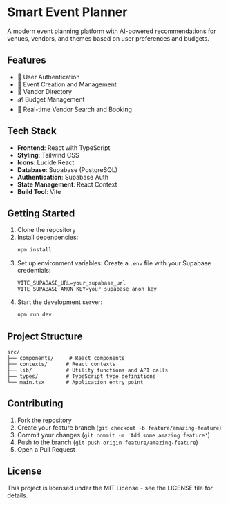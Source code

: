 # Smart Event Planner

A modern event planning platform with AI-powered recommendations for venues, vendors, and themes based on user preferences and budgets.

## Features

- 🔐 User Authentication
- 📅 Event Creation and Management
- 🏢 Vendor Directory
- 💰 Budget Management
- 🤝 Real-time Vendor Search and Booking

## Tech Stack

- **Frontend**: React with TypeScript
- **Styling**: Tailwind CSS
- **Icons**: Lucide React
- **Database**: Supabase (PostgreSQL)
- **Authentication**: Supabase Auth
- **State Management**: React Context
- **Build Tool**: Vite

## Getting Started

1. Clone the repository
2. Install dependencies:
   ```bash
   npm install
   ```
3. Set up environment variables:
   Create a `.env` file with your Supabase credentials:
   ```
   VITE_SUPABASE_URL=your_supabase_url
   VITE_SUPABASE_ANON_KEY=your_supabase_anon_key
   ```
4. Start the development server:
   ```bash
   npm run dev
   ```

## Project Structure

```
src/
├── components/     # React components
├── contexts/      # React contexts
├── lib/           # Utility functions and API calls
├── types/         # TypeScript type definitions
└── main.tsx       # Application entry point
```

## Contributing

1. Fork the repository
2. Create your feature branch (`git checkout -b feature/amazing-feature`)
3. Commit your changes (`git commit -m 'Add some amazing feature'`)
4. Push to the branch (`git push origin feature/amazing-feature`)
5. Open a Pull Request

## License

This project is licensed under the MIT License - see the LICENSE file for details.